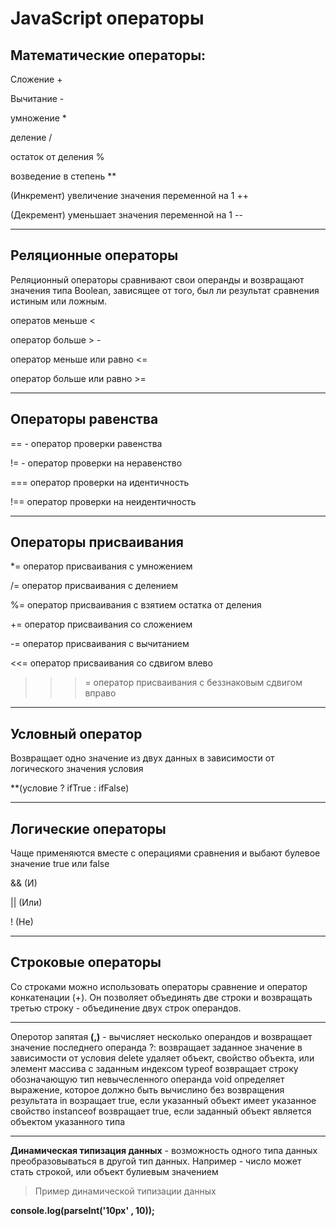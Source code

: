 # JavaScript операторы 

## Математические операторы:
Сложение +

Вычитание - 

умножение *

деление /

остаток от деления %

возведение в степень **

(Инкремент) увеличение значения переменной на 1 ++

(Декремент) уменьшает значения переменной на 1 --

---

## Реляционные операторы
Реляционный операторы сравнивают свои операнды и возвращают значения типа Boolean, зависящее от того, был ли результат сравнения истиным или ложным.

оператов меньше <

оператор больше > -

оператор меньше или равно <=

оператор больше или равно >=

---

## Операторы равенства 

== - оператор проверки равенства 

!= - оператор проверки на неравенство 

=== оператор проверки на идентичность

!== оператор проверки на неидентичность

---

## Операторы присваивания

*= оператор присваивания с умножением 

/= оператор присваивания с делением

%= оператор присваивания с взятием остатка от деления

+= оператор присваивания со сложением

-= оператор присваивания с вычитанием

<<= оператор присваивания со сдвигом влево

>>>= оператор присваивания с беззнаковым сдвигом вправо

---

## Условный оператор
Возвращает одно значение из двух данных в зависимости от логического значения условия

**(условие ? ifTrue : ifFalse)

---

## Логические операторы
Чаще применяются вместе с операциями сравнения и выбают булевое значение true  или false

&& (И)

|| (Или)

!  (Не)

---

## Строковые операторы
Со строками можно использовать операторы сравнение и оператор конкатенации (+). Он позволяет объединять две строки и возвращать третью строку - объединение двух строк операндов.

--- 

Оперотор запятая **(,)** - вычисляет несколько операндов и возвращает значение последнего операнда
?: возвращает заданное значение в зависимости от условия
delete удаляет объект, свойство объекта, или элемент массива с заданным индексом
typeof возвращает строку обозначающую тип невычесленного операнда
void определяет выражение, которое должно быть вычислино без возвращения результата
in возращает true, если указанный объект имеет указанное свойство
instanceof возвращает true, если заданный объект является объектом указанного типа

---

**Динамическая типизация данных** - возможность одного типа данных преобразовываться в другой тип данных. Например - число может стать строкой, или объект булиевым значением

> Пример динамической типизации данных 

**console.log(parseInt('10px' , 10));**
